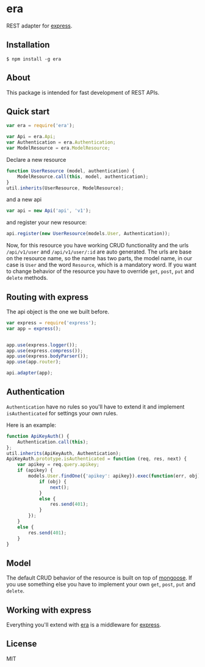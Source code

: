 era
=========

REST adapter for [express](http://expressjs.com).

## Installation

    $ npm install -g era

## About

  This package is intended for fast development of REST APIs.

## Quick start
    
```js
var era = require('era');

var Api = era.Api;
var Authentication = era.Authentication;
var ModelResource = era.ModelResource;
```

  Declare a new resource
    
```js
function UserResource (model, authentication) {
    ModelResource.call(this, model, authentication);
}
util.inherits(UserResource, ModelResource);
```
    
  and a new api

```js
var api = new Api('api', 'v1');
```

  and register your new resource:
  
```js
api.register(new UserResource(models.User, Authentication));
```

  Now, for this resource you have working CRUD functionality and the urls `/api/v1/user` and `/api/v1/user/:id` are auto generated. The urls are base on the resource name, so the name has two parts, the model name, in our case is `User` and the word `Resource`, which is a mandatory word.
  If you want to change behavior of the resource you have to override `get`, `post`, `put` and `delete` methods.
  
## Routing with express
  The api object is the one we built before.

```js
var express = require('express');
var app = express();


app.use(express.logger());
app.use(express.compress());
app.use(express.bodyParser());
app.use(app.router);

api.adapter(app);
```

## Authentication

`Authentication` have no rules so you'll have to extend it and implement `isAuthenticated` for settings your own rules.

Here is an example:
```js
function ApiKeyAuth() {
    Authentication.call(this);
};
util.inherits(ApiKeyAuth, Authentication);
ApiKeyAuth.prototype.isAuthenticated = function (req, res, next) {
    var apikey = req.query.apikey;
    if (apikey) {
        models.User.findOne({'apikey': apikey}).exec(function(err, obj) {
            if (obj) {
                next();
            }
            else {
                res.send(401);
            }
        });
    }
    else {
        res.send(401);
    }
}
```

## Model

The default CRUD behavior of the resource is built on top of [mongoose](http://http://mongoosejs.com/). If you use something else you have to implement your own `get`, `post`, `put` and `delete`.


## Working with express
Everything you'll extend with [era]() is a middleware for [express](http://expressjs.com).


License
-

MIT


